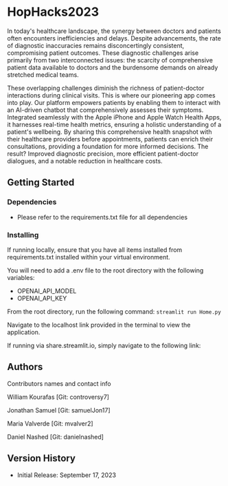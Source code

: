 # HopHacks2023

In today's healthcare landscape, the synergy between doctors and patients often encounters inefficiencies and delays. 
Despite advancements, the rate of diagnostic inaccuracies remains disconcertingly consistent, compromising patient 
outcomes. These diagnostic challenges arise primarily from two interconnected issues: the scarcity of comprehensive 
patient data available to doctors and the burdensome demands on already stretched medical teams.

These overlapping challenges diminish the richness of patient-doctor interactions during clinical visits. This is where 
our pioneering app comes into play. Our platform empowers patients by enabling them to interact with an AI-driven chatbot 
that comprehensively assesses their symptoms. Integrated seamlessly with the Apple iPhone and Apple Watch Health Apps, 
it harnesses real-time health metrics, ensuring a holistic understanding of a patient's wellbeing. By sharing this 
comprehensive health snapshot with their healthcare providers before appointments, patients can enrich their 
consultations, providing a foundation for more informed decisions. The result? Improved diagnostic precision, more 
efficient patient-doctor dialogues, and a notable reduction in healthcare costs.

## Getting Started

### Dependencies
* Please refer to the requirements.txt file for all dependencies

### Installing
If running locally, ensure that you have all items installed from requirements.txt installed
within your virtual environment.

You will need to add a .env file to the root directory with the following variables:
* OPENAI_API_MODEL
* OPENAI_API_KEY

From the root directory, run the following command:
`streamlit run Home.py`

Navigate to the localhost link provided in the terminal to view the application.

If running via share.streamlit.io, simply navigate to the following link: <INSERT LINK HERE>


## Authors

Contributors names and contact info

William Kourafas [Git: controversy7]

Jonathan Samuel [Git: samuelJon17]

Maria Valverde [Git: mvalver2]

Daniel Nashed [Git: danielnashed]

## Version History

* Initial Release: September 17, 2023
